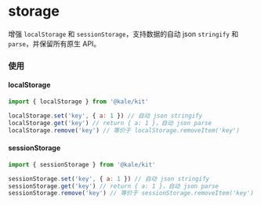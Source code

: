 # storage

增强 `localStorage` 和 `sessionStorage`，支持数据的自动 json `stringify` 和 `parse`，并保留所有原生 API。

### 使用

#### localStorage

```js
import { localStorage } from '@kale/kit'

localStorage.set('key', { a: 1 }) // 自动 json stringify
localStorage.get('key') // return { a: 1 }，自动 json parse
localStorage.remove('key') // 等价于 localStorage.removeItem('key')
```

#### sessionStorage

```js
import { sessionStorage } from '@kale/kit'

sessionStorage.set('key', { a: 1 }) // 自动 json stringify
sessionStorage.get('key') // return { a: 1 }，自动 json parse
sessionStorage.remove('key') // 等价于 sessionStorage.removeItem('key')
```
